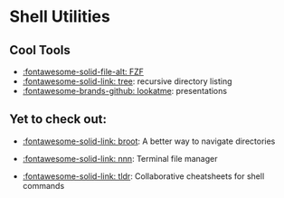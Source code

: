 Shell Utilities
===

Cool Tools
---

- [:fontawesome-solid-file-alt: FZF](01-fzf.md)
- [:fontawesome-solid-link: tree](https://formulae.brew.sh/formula/tree): recursive directory listing
- [:fontawesome-brands-github: lookatme](https://github.com/d0c-s4vage/lookatme): presentations

Yet to check out:
---

- [:fontawesome-solid-link: broot](https://github.com/Canop/broot): A better way to navigate directories

- [:fontawesome-solid-link: nnn](https://github.com/jarun/nnn): Terminal file manager

- [:fontawesome-solid-link: tldr](https://github.com/tldr-pages/tldr): Collaborative cheatsheets for shell commands
